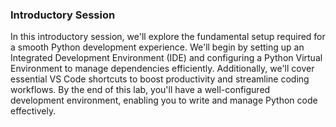 ### Introductory Session

In this introductory session, we'll explore the fundamental setup required for a smooth Python development experience. We'll begin by setting up an Integrated Development Environment (IDE) and configuring a Python Virtual Environment to manage dependencies efficiently. Additionally, we'll cover essential VS Code shortcuts to boost productivity and streamline coding workflows. By the end of this lab, you'll have a well-configured development environment, enabling you to write and manage Python code effectively.